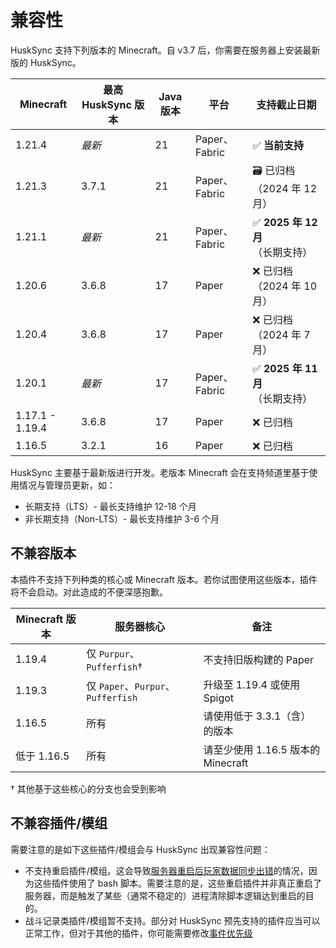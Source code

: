 # 兼容性

HuskSync 支持下列版本的 Minecraft。自 v3.7 后，你需要在服务器上安装最新版的 HuskSync。

|Minecraft|最高 HuskSync 版本|Java 版本|平台|支持截止日期|
|---|---|---|---|---|
|1.21.4|*最新*|21|Paper、Fabric|✅ **当前支持**|
|1.21.3|3.7.1|21|Paper、Fabric|🗃️ 已归档（2024 年 12 月）|
|1.21.1|*最新*|21|Paper、Fabric|✅ **2025 年 12 月**（长期支持）|
|1.20.6|3.6.8|17|Paper|❌ 已归档（2024 年 10 月）|
|1.20.4|3.6.8|17|Paper|❌ 已归档（2024 年 7 月）|
|1.20.1|*最新*|17|Paper、Fabric|✅ **2025 年 11 月**（长期支持）|
|1.17.1 - 1.19.4|3.6.8|17|Paper|❌ 已归档|
|1.16.5|3.2.1|16|Paper|❌ 已归档|

HuskSync 主要基于最新版进行开发。老版本 Minecraft 会在支持频道里基于使用情况与管理员更新，如：

* 长期支持（LTS）- 最长支持维护 12-18 个月
* 非长期支持（Non-LTS）- 最长支持维护 3-6 个月

## 不兼容版本

本插件不支持下列种类的核心或 Minecraft 版本。若你试图使用这些版本，插件将不会启动。对此造成的不便深感抱歉。

|Minecraft 版本|服务器核心|备注|
|---|---|---|
|1.19.4|仅 `Purpur`、`Pufferfish`†|不支持旧版构建的 Paper|
|1.19.3|仅 `Paper`、`Purpur`、`Pufferfish`|升级至 1.19.4 或使用 Spigot|
|1.16.5|所有|请使用低于 3.3.1（含）的版本|
|低于 1.16.5|所有|请至少使用 1.16.5 版本的 Minecraft|

† 其他基于这些核心的分支也会受到影响

## 不兼容插件/模组

需要注意的是如下这些插件/模组会与 HuskSync 出现兼容性问题：

* 不支持重启插件/模组。这会导致[服务器重启后玩家数据同步出错](setup.faqs.troubleshooting.md#服务器重启后玩家数据同步出错)的情况，因为这些插件使用了 bash 脚本。需要注意的是，这些重启插件并非真正重启了服务器，而是触发了某些（通常不稳定的）进程清除脚本逻辑达到重启的目的。
* 战斗记录类插件/模组暂不支持。部分对 HuskSync 预先支持的插件应当可以正常工作，但对于其他的插件，你可能需要修改[事件优先级](guides.event-priorties.md)